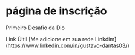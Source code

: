 # página de inscrição 
Primeiro Desafio da Dio

Link Últil
[Me adicione em sua rede Linkdim] (https://www.linkedin.com/in/gustavo-dantas03/)
